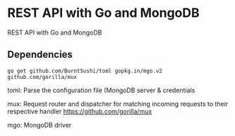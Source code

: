 # REST API with Go and MongoDB
REST API with Go and MongoDB

## Dependencies
``go get github.com/BurntSushi/toml gopkg.in/mgo.v2 github.com/gorilla/mux``

toml: Parse the configuration file (MongoDB server & credentials

mux: Request router and dispatcher for matching incoming requests to their respective handler https://github.com/gorilla/mux

mgo: MongoDB driver

